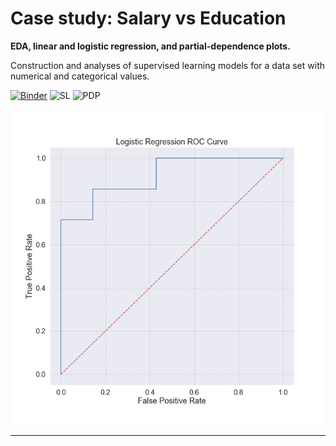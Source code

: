 # Case study: Salary vs Education

__EDA, linear and logistic regression, and partial-dependence plots.__ 

Construction and analyses of supervised learning models for a data set with numerical and categorical values.

[![Binder](https://mybinder.org/badge_logo.svg)](https://mybinder.org/v2/gh/hectoramirez/CS_salary_vs_education/master?filepath=Project.ipynb)
![SL](https://img.shields.io/badge/%20-Supervised%20Learning-informational)
![PDP](https://img.shields.io/badge/%20-Partial--Dependence%20plots-green)

![ROC](roc.png)

---